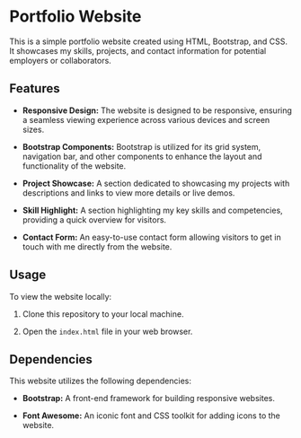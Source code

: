 # Portfolio Website

  This is a simple portfolio website created using HTML, Bootstrap, and CSS. It showcases my skills, projects, and contact information for potential employers or collaborators.

## Features

- **Responsive Design:** The website is designed to be responsive, ensuring a seamless viewing experience across various devices and screen sizes.
  
- **Bootstrap Components:** Bootstrap is utilized for its grid system, navigation bar, and other components to enhance the layout and functionality of the website.

- **Project Showcase:** A section dedicated to showcasing my projects with descriptions and links to view more details or live demos.

- **Skill Highlight:** A section highlighting my key skills and competencies, providing a quick overview for visitors.

- **Contact Form:** An easy-to-use contact form allowing visitors to get in touch with me directly from the website.

## Usage

  To view the website locally:

1. Clone this repository to your local machine.
  
2. Open the `index.html` file in your web browser.

## Dependencies

  This website utilizes the following dependencies:

- **Bootstrap:** A front-end framework for building responsive websites.
  
- **Font Awesome:** An iconic font and CSS toolkit for adding icons to the website.
